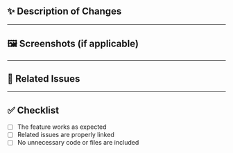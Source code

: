## ✨ Description of Changes

<!-- Briefly describe what this PR adds, fixes, or refactors -->

---

## 🖼 Screenshots (if applicable)

<!-- Add screenshots or GIFs to help visualize your changes -->

---

## 📎 Related Issues

<!-- e.g., Closes #1, Resolves #2 -->

---

## ✅ Checklist

- [ ] The feature works as expected
- [ ] Related issues are properly linked
- [ ] No unnecessary code or files are included
